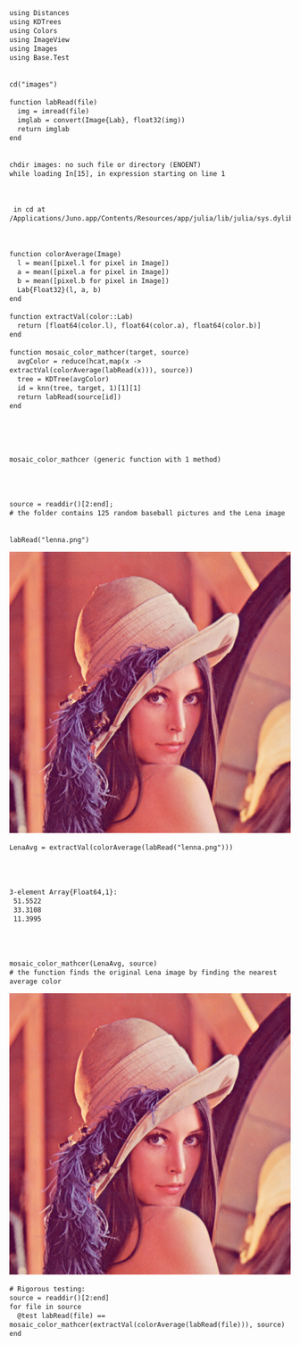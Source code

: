 

    using Distances
    using KDTrees
    using Colors
    using ImageView
    using Images
    using Base.Test


    cd("images")
    
    function labRead(file)
      img = imread(file)
      imglab = convert(Image{Lab}, float32(img))
      return imglab
    end


    chdir images: no such file or directory (ENOENT)
    while loading In[15], in expression starting on line 1

    

     in cd at /Applications/Juno.app/Contents/Resources/app/julia/lib/julia/sys.dylib



    function colorAverage(Image)
      l = mean([pixel.l for pixel in Image])
      a = mean([pixel.a for pixel in Image])
      b = mean([pixel.b for pixel in Image])
      Lab{Float32}(l, a, b)
    end
    
    function extractVal(color::Lab)
      return [float64(color.l), float64(color.a), float64(color.b)]
    end
    
    function mosaic_color_mathcer(target, source)
      avgColor = reduce(hcat,map(x -> extractVal(colorAverage(labRead(x))), source))
      tree = KDTree(avgColor)
      id = knn(tree, target, 1)[1][1]
      return labRead(source[id])
    end





    mosaic_color_mathcer (generic function with 1 method)




    source = readdir()[2:end];
    # the folder contains 125 random baseball pictures and the Lena image


    labRead("lenna.png")




![png](output_4_0.png)




    LenaAvg = extractVal(colorAverage(labRead("lenna.png")))




    3-element Array{Float64,1}:
     51.5522
     33.3108
     11.3995




    mosaic_color_mathcer(LenaAvg, source)
    # the function finds the original Lena image by finding the nearest average color




![png](output_6_0.png)




    # Rigorous testing:
    source = readdir()[2:end]
    for file in source
      @test labRead(file) == mosaic_color_mathcer(extractVal(colorAverage(labRead(file))), source)
    end



    
